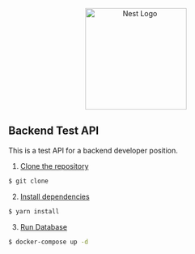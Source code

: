 <p align="center">
  <a href="http://nestjs.com/" target="blank"><img src="https://nestjs.com/img/logo-small.svg" width="200" alt="Nest Logo" /></a>
</p>

## Backend Test API

This is a test API for a backend developer position.

1. [Clone the repository](#clone-the-repository)

```bash
$ git clone
```

2. [Install dependencies](#install-dependencies)

```bash
$ yarn install
```

3. [Run Database](#run-database)

```bash
$ docker-compose up -d
```
